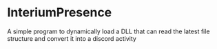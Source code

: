 # InteriumPresence
A simple program to dynamically load a DLL that can read the latest file structure and convert it into a discord activity
